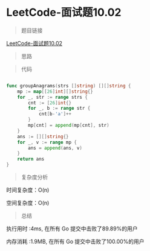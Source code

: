 # LeetCode-面试题10.02

>题目链接

[LeetCode-面试题10.02](https://leetcode-cn.com/problems/group-anagrams-lcci/)

> 思路

>代码

```go

func groupAnagrams(strs []string) [][]string {
    mp := map[[26]int][]string{}
    for _, str := range strs {
        cnt := [26]int{}
        for _, b := range str {
            cnt[b-'a']++
        }
        mp[cnt] = append(mp[cnt], str)
    }
    ans := [][]string{}
    for _, v := range mp {
        ans = append(ans, v)
    }
    return ans
}

```

>复杂度分析

时间复杂度：O(n)

空间复杂度：O(n)

>总结

执行用时 :4ms, 在所有 Go 提交中击败了89.89%的用户

内存消耗 :1.9MB, 在所有 Go 提交中击败了100.00%的用户
